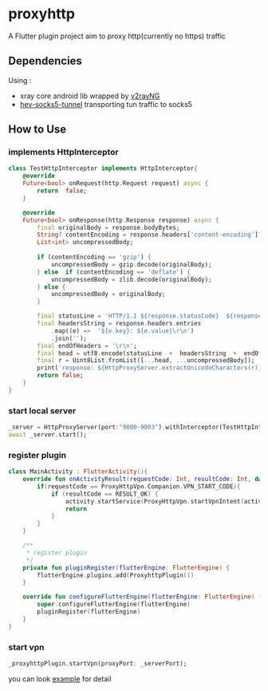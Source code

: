 # proxyhttp
A Flutter plugin project aim to proxy http(currently no https) traffic

## Dependencies
Using :
* xray core android lib wrapped by [v2rayNG](https://github.com/2dust/v2rayNG)
* [hev-socks5-tunnel](https://github.com/heiher/hev-socks5-tunnel) transporting tun traffic to socks5

## How to Use
### implements  HttpInterceptor
```dart
class TestHttpInterceptor implements HttpInterceptor{
	@override
	Future<bool> onRequest(http.Request request) async {
		return  false;
	}

	@override
	Future<bool> onResponse(http.Response response) async {
		final originalBody = response.bodyBytes;
		String? contentEncoding = response.headers['content-encoding']?.trim().toLowerCase();
		List<int> uncompressedBody;
		
		if (contentEncoding == 'gzip') {
			uncompressedBody = gzip.decode(originalBody);
		} else  if (contentEncoding == 'deflate') {
			uncompressedBody = zlib.decode(originalBody);
		} else {
			uncompressedBody = originalBody;
		}

		final statusLine = 'HTTP/1.1 ${response.statusCode}  ${response.reasonPhrase ?? ''}\r\n';
		final headersString = response.headers.entries
			.map((e) =>  '${e.key}: ${e.value}\r\n')
			.join('');
		final endOfHeaders = '\r\n';
		final head = utf8.encode(statusLine  +  headersString  +  endOfHeaders);
		final r = Uint8List.fromList([...head, ...uncompressedBody]);
		print('response: ${HttpProxyServer.extractUnicodeCharacters(r)} ');
		return false;
	}
}
```
### start local server
```dart
_server = HttpProxyServer(port:"9000-9003").withInterceptor(TestHttpInterceptor());
await _server.start();
```

### register plugin
```kts
class MainActivity : FlutterActivity(){
    override fun onActivityResult(requestCode: Int, resultCode: Int, data: Intent?) {
        if(requestCode == ProxyHttpVpn.Companion.VPN_START_CODE){
            if (resultCode == RESULT_OK) {
                activity.startService(ProxyHttpVpn.startVpnIntent(activity))
                return
            }
        }
    }

    /**
     * register plugin
     */
    private fun pluginRegister(flutterEngine: FlutterEngine) {
        flutterEngine.plugins.add(ProxyhttpPlugin())
    }

    override fun configureFlutterEngine(flutterEngine: FlutterEngine) {
        super.configureFlutterEngine(flutterEngine)
        pluginRegister(flutterEngine)
    }
}
```

### start vpn
```dart
_proxyhttpPlugin.startVpn(proxyPort: _serverPort);
```


you can look [example](example) for detail
